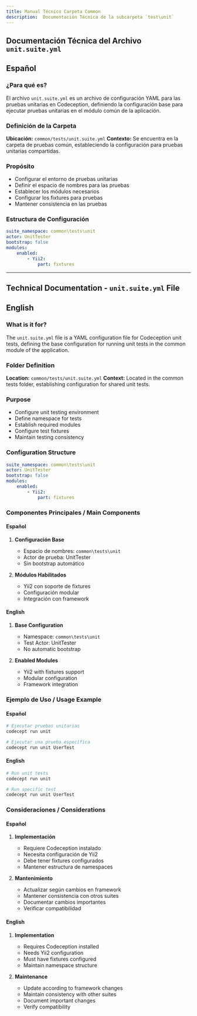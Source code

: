 ```yaml
---
title: Manual Técnico Carpeta Common
description:  Documentación Técnica de la subcarpeta `test\unit`
---
```


## Documentación Técnica del Archivo `unit.suite.yml`

## Español

### ¿Para qué es?
El archivo `unit.suite.yml` es un archivo de configuración YAML para las pruebas unitarias en Codeception, definiendo la configuración base para ejecutar pruebas unitarias en el módulo común de la aplicación.

### Definición de la Carpeta
**Ubicación:** `common/tests/unit.suite.yml`
**Contexto:** Se encuentra en la carpeta de pruebas común, estableciendo la configuración para pruebas unitarias compartidas.

### Propósito
- Configurar el entorno de pruebas unitarias
- Definir el espacio de nombres para las pruebas
- Establecer los módulos necesarios
- Configurar los fixtures para pruebas
- Mantener consistencia en las pruebas

### Estructura de Configuración
```yaml
suite_namespace: common\tests\unit
actor: UnitTester
bootstrap: false
modules:
    enabled:
        - Yii2:
            part: fixtures
```

---

## Technical Documentation - `unit.suite.yml` File

## English

### What is it for?
The `unit.suite.yml` file is a YAML configuration file for Codeception unit tests, defining the base configuration for running unit tests in the common module of the application.

### Folder Definition
**Location:** `common/tests/unit.suite.yml`
**Context:** Located in the common tests folder, establishing configuration for shared unit tests.

### Purpose
- Configure unit testing environment
- Define namespace for tests
- Establish required modules
- Configure test fixtures
- Maintain testing consistency

### Configuration Structure
```yaml
suite_namespace: common\tests\unit
actor: UnitTester
bootstrap: false
modules:
    enabled:
        - Yii2:
            part: fixtures
```

### Componentes Principales / Main Components

#### Español
1. **Configuración Base**
   - Espacio de nombres: `common\tests\unit`
   - Actor de prueba: UnitTester
   - Sin bootstrap automático

2. **Módulos Habilitados**
   - Yii2 con soporte de fixtures
   - Configuración modular
   - Integración con framework

#### English
1. **Base Configuration**
   - Namespace: `common\tests\unit`
   - Test Actor: UnitTester
   - No automatic bootstrap

2. **Enabled Modules**
   - Yii2 with fixtures support
   - Modular configuration
   - Framework integration

### Ejemplo de Uso / Usage Example

#### Español
```bash
# Ejecutar pruebas unitarias
codecept run unit

# Ejecutar una prueba específica
codecept run unit UserTest
```

#### English
```bash
# Run unit tests
codecept run unit

# Run specific test
codecept run unit UserTest
```

### Consideraciones / Considerations

#### Español
1. **Implementación**
   - Requiere Codeception instalado
   - Necesita configuración de Yii2
   - Debe tener fixtures configurados
   - Mantener estructura de namespaces

2. **Mantenimiento**
   - Actualizar según cambios en framework
   - Mantener consistencia con otros suites
   - Documentar cambios importantes
   - Verificar compatibilidad

#### English
1. **Implementation**
   - Requires Codeception installed
   - Needs Yii2 configuration
   - Must have fixtures configured
   - Maintain namespace structure

2. **Maintenance**
   - Update according to framework changes
   - Maintain consistency with other suites
   - Document important changes
   - Verify compatibility


